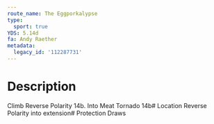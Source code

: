 ```yaml
---
route_name: The Eggporkalypse
type:
  sport: true
YDS: 5.14d
fa: Andy Raether
metadata:
  legacy_id: '112287731'
---
```

# Description
Climb Reverse Polarity 14b. Into Meat Tornado 14b# Location
Reverse Polarity into extension# Protection
Draws